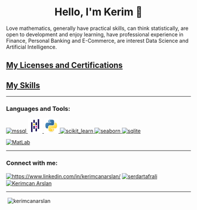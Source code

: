 
<h1 align="center">Hello, I'm Kerim 👋</h1>  


<!--
**kerimcanarslan/kerimcanarslan** is a ✨ _special_ ✨ repository because its `README.md` (this file) appears on your GitHub profile.
-->





Love mathematics, generally have practical skills, can think statistically, are open to development and enjoy learning, have professional experience in Finance, Personal Banking and E-Commerce, are interest Data Science and Artificial Intelligence.
<p><img align="right" src="https://komarev.com/ghpvc/?username=kerimcanars&style=flat-square&color=red" alt=""/> </p>

## [My Licenses and Certifications](https://www.linkedin.com/in/kerimcanarslan/details/certifications/)
## [My Skills](https://www.linkedin.com/in/kerimcanarslan/details/skills/)

---
<h3 align="left">Languages and Tools:</h3>
<a href="https://www.microsoft.com/en-us/sql-server" target="_blank" rel="noreferrer"> <img src="https://www.svgrepo.com/show/303229/microsoft-sql-server-logo.svg" alt="mssql" width="40" height="40"/> </a>
<a href="https://pandas.pydata.org/" target="_blank" rel="noreferrer"> <img src="https://raw.githubusercontent.com/devicons/devicon/2ae2a900d2f041da66e950e4d48052658d850630/icons/pandas/pandas-original.svg" alt="pandas" width="40" height="40"/> </a> 
<a href="https://www.python.org" target="_blank" rel="noreferrer"> <img src="https://raw.githubusercontent.com/devicons/devicon/master/icons/python/python-original.svg" alt="python" width="40" height="40"/> </a>
<a href="https://scikit-learn.org/" target="_blank" rel="noreferrer"> <img src="https://upload.wikimedia.org/wikipedia/commons/0/05/Scikit_learn_logo_small.svg" alt="scikit_learn" width="40" height="40"/> </a> 
<a href="https://seaborn.pydata.org/" target="_blank" rel="noreferrer"> <img src="https://seaborn.pydata.org/_images/logo-mark-lightbg.svg" alt="seaborn" width="40" height="40"/> </a> 
<a href="https://www.sqlite.org/" target="_blank" rel="noreferrer"> <img src="https://www.vectorlogo.zone/logos/sqlite/sqlite-icon.svg" alt="sqlite" width="40" height="40"/> </a> </p>
<a href="https://www.mathworks.com/" target="_blank" rel="noreferrer"> <img src="https://www.mathworks.com/etc.clientlibs/mathworks/clientlibs/customer-ui/templates/common/resources/images/pic-header-mathworks-logo.20220902200836890.svg" alt="MatLab" width="40" height="40"/> </a> </p>

---
<h3 align="left">Connect with me:</h3>
<a href="https://www.linkedin.com/in/kerimcanarslan/" target="blank"><img align="center" src="https://raw.githubusercontent.com/rahuldkjain/github-profile-readme-generator/master/src/images/icons/Social/linked-in-alt.svg" alt="https://www.linkedin.com/in/kerimcanarslan/" height="30" width="40" /></a>
<a href="https://www.instagram.com/serdartafrali" target="blank"><img align="center" src="https://raw.githubusercontent.com/rahuldkjain/github-profile-readme-generator/master/src/images/icons/Social/instagram.svg" alt="serdartafrali" height="30" width="40" /></a>
<a href="mailto:kerimcanarslan@outlook.com" target="blank"><img align="center" src="https://seeklogo.com/images/M/mail-icon-logo-28FE0635D0-seeklogo.com.png" alt="Kerimcan Arslan" height="30" width="40" /></a>

---
<p>&nbsp;<img align="center" src="https://github-readme-stats.vercel.app/api?username=kerimcanarslan&show_icons=true&locale=en" alt="kerimcanarslan" /></p>
